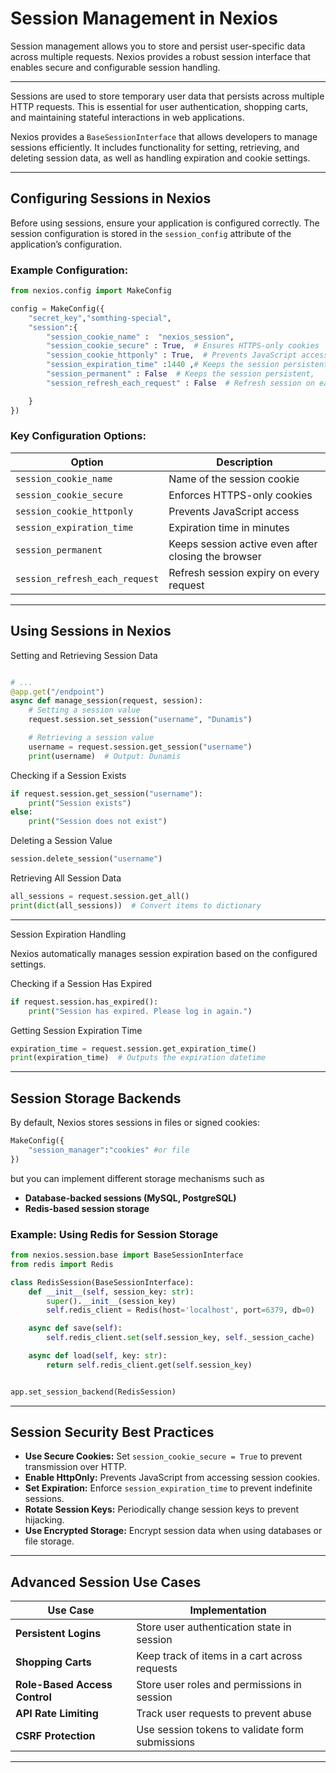 # **Session Management in Nexios**

Session management allows you to store and persist user-specific data across multiple requests. Nexios provides a robust session interface that enables secure and configurable session handling.

---


Sessions are used to store temporary user data that persists across multiple HTTP requests. This is essential for user authentication, shopping carts, and maintaining stateful interactions in web applications.

Nexios provides a `BaseSessionInterface` that allows developers to manage sessions efficiently. It includes functionality for setting, retrieving, and deleting session data, as well as handling expiration and cookie settings.

---

## Configuring Sessions in Nexios

Before using sessions, ensure your application is configured correctly. The session configuration is stored in the `session_config` attribute of the application’s configuration.

### Example Configuration:
```python
from nexios.config import MakeConfig

config = MakeConfig({
    "secret_key","somthing-special",
    "session":{
        "session_cookie_name" :  "nexios_session",
        "session_cookie_secure" : True,  # Ensures HTTPS-only cookies
        "session_cookie_httponly" : True,  # Prevents JavaScript access
        "session_expiration_time" :1440 ,# Keeps the session persistent
        "session_permanent" : False  # Keeps the session persistent,
        "session_refresh_each_request" : False  # Refresh session on each request

    }    
})

```
### **Key Configuration Options:**
| Option                         | Description |
|---------------------------------|-------------|
| `session_cookie_name`           | Name of the session cookie |
| `session_cookie_secure`         | Enforces HTTPS-only cookies |
| `session_cookie_httponly`       | Prevents JavaScript access |
| `session_expiration_time`       | Expiration time in minutes |
| `session_permanent`             | Keeps session active even after closing the browser |
| `session_refresh_each_request`  | Refresh session expiry on every request |

---

##  Using Sessions in Nexios
Setting and Retrieving Session Data

```python

# ... 
@app.get("/endpoint")
async def manage_session(request, session):
    # Setting a session value   
    request.session.set_session("username", "Dunamis")

    # Retrieving a session value
    username = request.session.get_session("username")
    print(username)  # Output: Dunamis
```

Checking if a Session Exists
```python
if request.session.get_session("username"):
    print("Session exists")
else:
    print("Session does not exist")
```

Deleting a Session Value
```python
session.delete_session("username")
```

Retrieving All Session Data
```python
all_sessions = request.session.get_all()
print(dict(all_sessions))  # Convert items to dictionary
```

---

Session Expiration Handling

Nexios automatically manages session expiration based on the configured settings.

Checking if a Session Has Expired
```python
if request.session.has_expired():
    print("Session has expired. Please log in again.")
```

Getting Session Expiration Time
```python
expiration_time = request.session.get_expiration_time()
print(expiration_time)  # Outputs the expiration datetime
```

---



##  Session Storage Backends


By default, Nexios stores sessions in files or signed cookies:

```py
MakeConfig({
    "session_manager":"cookies" #or file
})

```

but you can implement different storage mechanisms such as

- **Database-backed sessions (MySQL, PostgreSQL)**
- **Redis-based session storage**

### **Example: Using Redis for Session Storage**
```python
from nexios.session.base import BaseSessionInterface
from redis import Redis

class RedisSession(BaseSessionInterface):
    def __init__(self, session_key: str):
        super().__init__(session_key)
        self.redis_client = Redis(host='localhost', port=6379, db=0)

    async def save(self):
        self.redis_client.set(self.session_key, self._session_cache)

    async def load(self, key: str):
        return self.redis_client.get(self.session_key)


app.set_session_backend(RedisSession)
```

---
## Session Security Best Practices

- **Use Secure Cookies:** Set `session_cookie_secure = True` to prevent transmission over HTTP.
- **Enable HttpOnly:** Prevents JavaScript from accessing session cookies.
- **Set Expiration:** Enforce `session_expiration_time` to prevent indefinite sessions.
- **Rotate Session Keys:** Periodically change session keys to prevent hijacking.
- **Use Encrypted Storage:** Encrypt session data when using databases or file storage.

---

## Advanced Session Use Cases

| Use Case | Implementation |
|----------|---------------|
| **Persistent Logins** | Store user authentication state in session |
| **Shopping Carts** | Keep track of items in a cart across requests |
| **Role-Based Access Control** | Store user roles and permissions in session |
| **API Rate Limiting** | Track user requests to prevent abuse |
| **CSRF Protection** | Use session tokens to validate form submissions |

---

